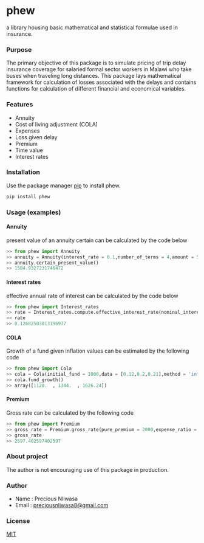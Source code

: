 # phew

a library housing basic mathematical and statistical formulae used in insurance.

### Purpose

The primary objective of this package is to simulate pricing of trip delay insurance 
coverage for salaried formal sector workers in Malawi who take buses when traveling 
long distances. This package lays mathematical framework for calculation of losses 
associated with the delays and contains functions for calculation of different financial 
and economical variables.

### Features

+ Annuity
+ Cost of living adjustment (COLA)
+ Expenses
+ Loss given delay
+ Premium
+ Time value
+ Interest rates

### Installation

Use the package manager [pip](https://pip.pypa.io/en/stable/) to install phew.

```bash
pip install phew
```

### Usage (examples)

#### Annuity

present value of an annuity certain can be calculated by the code below

```python
>> from phew import Annuity
>> annuity = Annuity(interest_rate = 0.1,number_of_terms = 4,amount = 500)
>> annuity.certain_present_value()
>> 1584.9327231746472
```

#### Interest rates

effective annual rate of interest can be calculated by the code below

```python
>> from phew import Interest_rates
>> rate = Interest_rates.compute.effective_interest_rate(nominal_interest_rate = 0.12,number_of_compounding_periods = 12)
>> rate
>> 0.12682503013196977
```

#### COLA
Growth of a fund given inflation values can be estimated by the following code

```python
>> from phew import Cola
>> cola = Cola(initial_fund = 1000,data = [0.12,0.2,0.21],method = 'inflation')
>> cola.fund_growth()
>> array([1120.  , 1344.  , 1626.24])
```

#### Premium 

Gross rate can be calculated by the following code

```python
>> from phew import Premium
>> gross_rate = Premium.gross_rate(pure_premium = 2000,expense_ratio = 0.23)
>> gross_rate
>> 2597.402597402597
```

### About project

The author is not encouraging use of this package in production. 

### Author
+ Name : Precious Nliwasa
+ Email : preciousnliwasa8@gmail.com

### License

[MIT](https://choosealicense.com/licenses/mit/)
